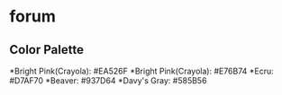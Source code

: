 # forum

## Color Palette

*Bright Pink(Crayola): #EA526F
*Bright Pink(Crayola): #E76B74
*Ecru: #D7AF70
*Beaver: #937D64
*Davy's Gray: #585B56